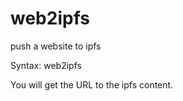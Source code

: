 # web2ipfs

push a website to ipfs

Syntax:
web2ipfs <url>

You will get the URL to the ipfs content. 
